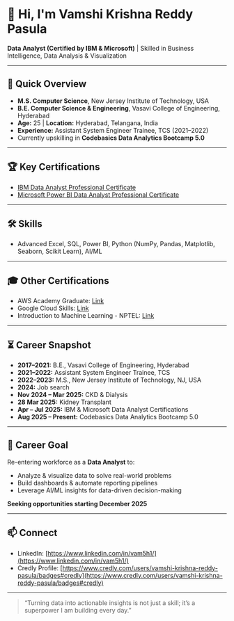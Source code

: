 # 👋 Hi, I'm Vamshi Krishna Reddy Pasula

**Data Analyst (Certified by IBM & Microsoft)** | Skilled in Business Intelligence, Data Analysis & Visualization

---

## 🎯 Quick Overview

- **M.S. Computer Science**, New Jersey Institute of Technology, USA  
- **B.E. Computer Science & Engineering**, Vasavi College of Engineering, Hyderabad  
- **Age:** 25 | **Location:** Hyderabad, Telangana, India  
- **Experience:** Assistant System Engineer Trainee, TCS (2021–2022)  
- Currently upskilling in **Codebasics Data Analytics Bootcamp 5.0**  

---

## 🏆 Key Certifications

- [IBM Data Analyst Professional Certificate](https://www.coursera.org/account/accomplishments/specialization/JCGRQ2BN2W12)  
- [Microsoft Power BI Data Analyst Professional Certificate](https://www.coursera.org/account/accomplishments/specialization/WOJZ2TMSWF3Z)  

---

## 🛠 Skills

- Advanced Excel, SQL, Power BI, Python (NumPy, Pandas, Matplotlib, Seaborn, Scikit Learn), AI/ML 

---

## 🎓 Other Certifications

- AWS Academy Graduate: [Link](https://www.credly.com/badges/3198f079-6d41-4c18-b25a-ff1b0eaa996b/linked_in_profile)  
- Google Cloud Skills: [Link](https://www.cloudskillsboost.google/public_profiles/706ffc84-afd0-4553-88ce-79159f566cf2)  
- Introduction to Machine Learning - NPTEL: [Link](https://archive.nptel.ac.in/noc/Ecertificate/?q=NPTEL19CS52S11401133191129617)  

---

## ⏳ Career Snapshot

- **2017–2021:** B.E., Vasavi College of Engineering, Hyderabad
- **2021–2022:** Assistant System Engineer Trainee, TCS  
- **2022–2023:** M.S., New Jersey Institute of Technology, NJ, USA  
- **2024:** Job search  
- **Nov 2024 – Mar 2025:** CKD & Dialysis  
- **28 Mar 2025:** Kidney Transplant  
- **Apr – Jul 2025:** IBM & Microsoft Data Analyst Certifications  
- **Aug 2025 – Present:** Codebasics Data Analytics Bootcamp 5.0  

---

## 🌟 Career Goal

Re-entering workforce as a **Data Analyst** to:  

- Analyze & visualize data to solve real-world problems  
- Build dashboards & automate reporting pipelines  
- Leverage AI/ML insights for data-driven decision-making  

**Seeking opportunities starting December 2025**  

---

## 📫 Connect

- LinkedIn: [https://www.linkedin.com/in/vam5h1/](https://www.linkedin.com/in/vam5h1/)  
- Credly Profile: [https://www.credly.com/users/vamshi-krishna-reddy-pasula/badges#credly](https://www.credly.com/users/vamshi-krishna-reddy-pasula/badges#credly)  

---

> “Turning data into actionable insights is not just a skill; it’s a superpower I am building every day.”

